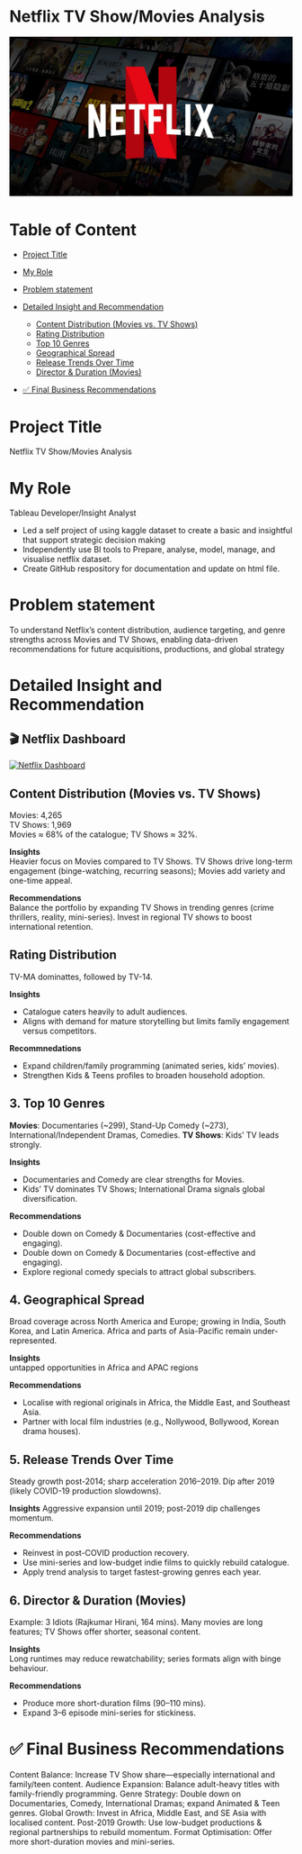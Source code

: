 # Netflix TV Show/Movies Analysis

![Cover Front Page](Asset/Image_Folder/Netflix_Image_Cover.png)

# Table of Content 
- [Project Title](#project-title)
- [My Role](#my-role)
- [Problem statement](#problem-statement)
- [Detailed Insight and Recommendation](#detailed-insight-and-recommendation)
  - [Content Distribution (Movies vs. TV Shows)](#content-distribution-(movies-vs.-tv-shows))
  - [Rating Distribution](#rating-distribution)
  - [Top 10 Genres](#top-10-genres)
  - [Geographical Spread](#geographical-spread)
  - [Release Trends Over Time](#release-trends-over-time)
  - [Director & Duration (Movies)](#director-&-duration-(Movies))
 
- [✅ Final Business Recommendations](#final-business-recommedation)

# Project Title
Netflix TV Show/Movies Analysis

# My Role
Tableau Developer/Insight Analyst
- Led a self project of using kaggle dataset to create a basic and insightful that support strategic decision making
- Independently use BI tools to Prepare, analyse, model, manage, and visualise netflix dataset.
- Create GitHub respository for documentation and update on html file.

# Problem statement
To understand Netflix’s content distribution, audience targeting, and genre strengths across Movies and TV Shows, enabling data-driven recommendations for future acquisitions, productions, and global strategy

# Detailed Insight and Recommendation

## 🎬 Netflix Dashboard

[![Netflix Dashboard](https://public.tableau.com/static/images/Ne/NetflixAnalytic/NetflixDashboard/1.png)](https://public.tableau.com/views/NetflixAnalytic/NetflixDashboard)


## Content Distribution (Movies vs. TV Shows)

Movies: 4,265  
TV Shows: 1,969  
Movies ≈ 68% of the catalogue; TV Shows ≈ 32%.  

**Insights**  
Heavier focus on Movies compared to TV Shows.
TV Shows drive long-term engagement (binge-watching, recurring seasons); Movies add variety and one-time appeal.  

**Recommendations**  
Balance the portfolio by expanding TV Shows in trending genres (crime thrillers, reality, mini-series).
Invest in regional TV shows to boost international retention.


## Rating Distribution

TV-MA dominattes, followed by TV-14.

**Insights**  
- Catalogue caters heavily to adult audiences.
- Aligns with demand for mature storytelling but limits family engagement versus competitors.

**Recommnedations**  
- Expand children/family programming (animated series, kids’ movies).
- Strengthen Kids & Teens profiles to broaden household adoption.

## 3. Top 10 Genres

**Movies**: Documentaries (~299), Stand-Up Comedy (~273), International/Independent Dramas, Comedies.
**TV Shows**: Kids’ TV leads strongly.

**Insights**  
- Documentaries and Comedy are clear strengths for Movies.
- Kids’ TV dominates TV Shows; International Drama signals global diversification.

**Recommendations**  
- Double down on Comedy & Documentaries (cost-effective and engaging).
- Double down on Comedy & Documentaries (cost-effective and engaging).
- Explore regional comedy specials to attract global subscribers.

## 4. Geographical Spread

Broad coverage across North America and Europe; growing in India, South Korea, and Latin America.
Africa and parts of Asia-Pacific remain under-represented.

**Insights**  
untapped opportunities in Africa and APAC regions

**Recommendations**  
- Localise with regional originals in Africa, the Middle East, and Southeast Asia.
- Partner with local film industries (e.g., Nollywood, Bollywood, Korean drama houses).

## 5. Release Trends Over Time

Steady growth post-2014; sharp acceleration 2016–2019.
Dip after 2019 (likely COVID-19 production slowdowns).

**Insights**
Aggressive expansion until 2019; post-2019 dip challenges momentum.

**Recommendations**  
- Reinvest in post-COVID production recovery.
- Use mini-series and low-budget indie films to quickly rebuild catalogue.
- Apply trend analysis to target fastest-growing genres each year.


## 6. Director & Duration (Movies)

Example: 3 Idiots (Rajkumar Hirani, 164 mins).
Many movies are long features; TV Shows offer shorter, seasonal content.

**Insights**  
Long runtimes may reduce rewatchability; series formats align with binge behaviour.

**Recommendations**  
- Produce more short-duration films (90–110 mins).
- Expand 3–6 episode mini-series for stickiness.

# ✅ Final Business Recommendations

Content Balance: Increase TV Show share—especially international and family/teen content.
Audience Expansion: Balance adult-heavy titles with family-friendly programming.
Genre Strategy: Double down on Documentaries, Comedy, International Dramas; expand Animated & Teen genres.
Global Growth: Invest in Africa, Middle East, and SE Asia with localised content.
Post-2019 Growth: Use low-budget productions & regional partnerships to rebuild momentum.
Format Optimisation: Offer more short-duration movies and mini-series.
